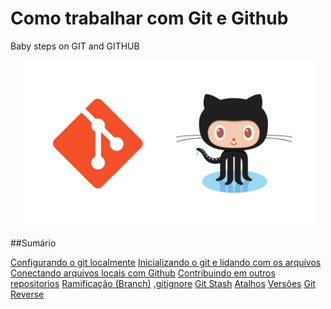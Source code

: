 # Como trabalhar com Git e Github

Baby steps on GIT and GITHUB

<p align="center">
<img src="./misc/git-github.jpg" width="475" alt="git+github">
</p>

##Sumário

[Configurando o git localmente]()
[Inicializando o git e lidando com os arquivos]()
[Conectando arquivos locais com Github]()
[Contribuindo em outros repositorios]()
[Ramificação (Branch)]()
[.gitignore]()
[Git Stash]()
[Atalhos]()
[Versões]()
[Git Reverse]()